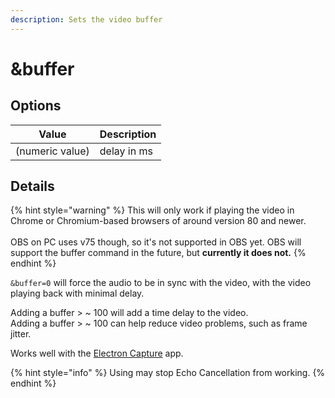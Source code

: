 ```yaml
---
description: Sets the video buffer
---
```


# \&buffer

## Options

| Value           | Description |
| --------------- | ----------- |
| (numeric value) | delay in ms |

## Details

{% hint style="warning" %}
This will only work if playing the video in Chrome or Chromium-based browsers of around version 80 and newer.\
\
OBS on PC uses v75 though, so it's not supported in OBS yet. OBS will support the buffer command in the future, but **currently it does not.**
{% endhint %}

`&buffer=0` will force the audio to be in sync with the video, with the video playing back with minimal delay.

Adding a buffer > \~ 100 will add a time delay to the video.\
Adding a buffer > \~ 100 can help reduce video problems, such as frame jitter.

Works well with the [Electron Capture](https://github.com/steveseguin/electroncapture) app.

{% hint style="info" %}
Using may stop Echo Cancellation from working.
{% endhint %}

